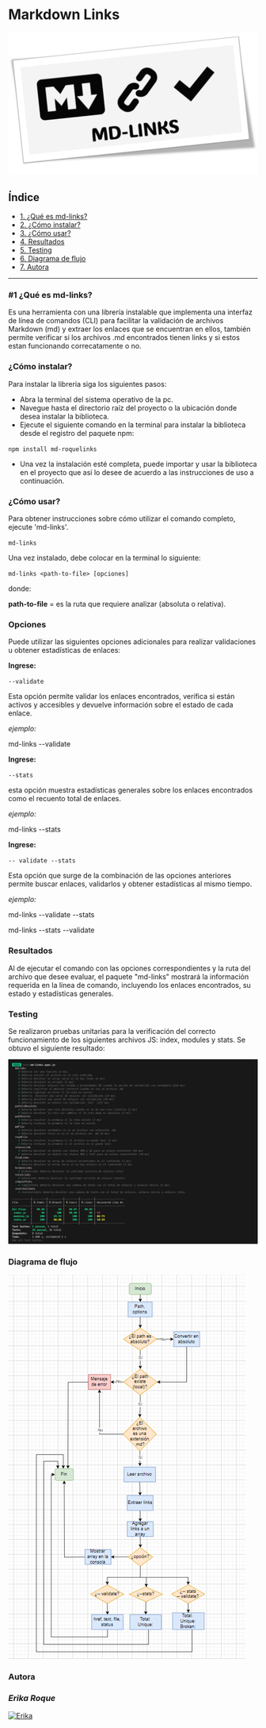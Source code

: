 # Markdown Links

[![md-links](./img/md-links.png "md-links")](../img/md-links.png "md-links")

## Índice

* [1. ¿Qué es md-links?](#1-¿Qué-es-md-links?)
* [2. ¿Cómo instalar?](#2-¿Cómo-instalar?) 
* [3. ¿Cómo usar?](#3-¿Cómo-usar?) 
* [4. Resultados](#4-Resultados) 
* [5. Testing](#5-Testing) 
* [6. Diagrama de flujo](#6-Diagrama-de-flujo) 
* [7. Autora](#7-Autora) 

***
<a name="1-¿Qué-es-md-links?"></a>
### #1 ¿Qué es md-links?

 Es una herramienta con una librería instalable que implementa una interfaz de línea de comandos (CLI) para facilitar la validación de archivos Markdown (md) y extraer los enlaces que se encuentran en ellos, también permite verificar si los archivos .md encontrados tienen links y si estos estan funcionando correcatamente o no. 

<a name="2-¿Cómo-instalar?"></a>
### ¿Cómo instalar?

Para instalar la libreria siga los siguientes pasos:

* Abra la terminal del sistema operativo de la pc.
* Navegue hasta el directorio raíz del proyecto o la ubicación donde desea instalar la biblioteca.
* Ejecute el siguiente comando en la terminal para instalar la biblioteca desde el registro del paquete npm:

`npm install md-roquelinks`

* Una vez la instalación esté completa, puede importar y usar la biblioteca en el proyecto que así lo desee de acuerdo a las instrucciones de uso a continuación.

<a name="3-¿Cómo-usar?"></a>
### ¿Cómo usar?

Para obtener instrucciones sobre cómo utilizar el comando completo, ejecute 'md-links'.

`md-links`

Una vez instalado, debe colocar en la terminal lo siguiente:

`md-links <path-to-file> [opciones]`

donde:

**path-to-file** = es la ruta que requiere analizar (absoluta o relativa).

### Opciones

Puede utilizar las siguientes opciones adicionales para realizar validaciones u obtener estadísticas de enlaces:

**Ingrese:**

`--validate`

Esta opción permite validar los enlaces encontrados, verifica si están activos y accesibles y devuelve información sobre el estado de cada enlace.

*ejemplo:*

md-links <path-to-file> --validate

**Ingrese:**

`--stats`

esta opción muestra estadísticas generales sobre los enlaces encontrados como el recuento total de enlaces.

*ejemplo:*

md-links <path-to-file> --stats

**Ingrese:**

`-- validate --stats`

Esta opción que surge de la combinación de las opciones anteriores permite buscar enlaces, validarlos y obtener estadísticas al mismo tiempo.

*ejemplo:*

md-links <path-to-file> --validate --stats

md-links <path-to-file> --stats --validate

<a name="#4-Resultados"></a>
### Resultados

Al de ejecutar el comando con las opciones correspondientes y la ruta del archivo que desee evaluar, el paquete "md-links" mostrará la información requerida en la línea de comando, incluyendo los enlaces encontrados, su estado y estadísticas generales.

<a name="#5-Testing"></a>
### Testing

Se realizaron pruebas unitarias para la verificación del correcto funcionamiento de los siguientes archivos JS: index, modules y stats. Se obtuvo el siguiente resultado:

[![Tests](./img/Tests.png "Tests")](./img/Tets.png "Tets")

<a name="#6-Diagrama-de-flujo"></a>
### Diagrama de flujo

[![Diagrama](./img/Diagrama.png "Diagrama")](./img/Diagrama.png "Diagrama")

<a name="#7-Autora"></a>
### Autora

### *Erika Roque*

[![Erika](https://i.imgur.com/8ZSGppz.png "Erika")](https://i.imgur.com/8ZSGppz.png "Erika")

